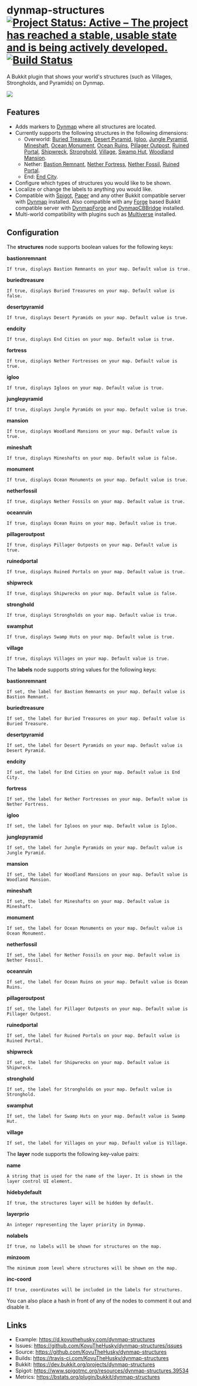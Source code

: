 # dynmap-structures [![Project Status: Active – The project has reached a stable, usable state and is being actively developed.](https://www.repostatus.org/badges/latest/active.svg)](https://www.repostatus.org/#active) [![Build Status](https://github.com/KovuTheHusky/dynmap-structures/actions/workflows/build.yml/badge.svg?branch=master)](https://github.com/KovuTheHusky/dynmap-structures/actions/workflows/build.yml)

A Bukkit plugin that shows your world's structures (such as Villages, Strongholds, and Pyramids) on Dynmap.

[![](preview.png)](https://d.kovuthehusky.com/dynmap-structures)

## Features

* Adds markers to [Dynmap](https://dev.bukkit.org/projects/dynmap) where all structures are located.
* Currently supports the following structures in the following dimensions:
    * Overworld: [Buried Treasure](https://minecraft.gamepedia.com/Buried_Treasure), [Desert Pyramid](https://minecraft.gamepedia.com/Desert_pyramid), [Igloo](https://minecraft.gamepedia.com/Igloo), [Jungle Pyramid](https://minecraft.gamepedia.com/Jungle_pyramid), [Mineshaft](https://minecraft.gamepedia.com/Mineshaft), [Ocean Monument](https://minecraft.gamepedia.com/Ocean_Monument), [Ocean Ruins](https://minecraft.gamepedia.com/Ocean_Ruins), [Pillager Outpost](https://minecraft.gamepedia.com/Pillager_Outpost), [Ruined Portal](https://minecraft.gamepedia.com/Ruined_Portal), [Shipwreck](https://minecraft.gamepedia.com/Shipwreck), [Stronghold](https://minecraft.gamepedia.com/Stronghold), [Village](https://minecraft.gamepedia.com/Village), [Swamp Hut](https://minecraft.gamepedia.com/Swamp_hut), [Woodland Mansion](https://minecraft.gamepedia.com/Woodland_Mansion).
    * Nether: [Bastion Remnant](https://minecraft.gamepedia.com/Bastion_Remnant), [Nether Fortress](https://minecraft.gamepedia.com/Nether_Fortress), [Nether Fossil](https://minecraft.gamepedia.com/Nether_Fossil), [Ruined Portal](https://minecraft.gamepedia.com/Ruined_Portal).
    * End: [End City](https://minecraft.gamepedia.com/End_City).
* Configure which types of structures you would like to be shown.
* Localize or change the labels to anything you would like.
* Compatible with [Spigot](https://www.spigotmc.org), [Paper](https://papermc.io) and any other Bukkit compatible server with [Dynmap](https://dev.bukkit.org/projects/dynmap) installed. Also compatible with any [Forge](https://www.minecraftforge.net) based Bukkit compatible server with [DynmapForge](https://minecraft.curseforge.com/projects/dynmapforge) and [DynmapCBBridge](https://minecraft.curseforge.com/projects/dynmapcbbridge) installed.
* Multi-world compatibility with plugins such as [Multiverse](https://dev.bukkit.org/projects/multiverse-core) installed.

## Configuration

The **structures** node supports boolean values for the following keys:

**bastionremnant**

    If true, displays Bastion Remnants on your map. Default value is true.

**buriedtreasure**

    If true, displays Buried Treasures on your map. Default value is false.

**desertpyramid**

    If true, displays Desert Pyramids on your map. Default value is true.

**endcity**

    If true, displays End Cities on your map. Default value is true.

**fortress**

    If true, displays Nether Fortresses on your map. Default value is true.

**igloo**

    If true, displays Igloos on your map. Default value is true.

**junglepyramid**

    If true, displays Jungle Pyramids on your map. Default value is true.

**mansion**

    If true, displays Woodland Mansions on your map. Default value is true.

**mineshaft**

    If true, displays Mineshafts on your map. Default value is false.

**monument**

    If true, displays Ocean Monuments on your map. Default value is true.

**netherfossil**

    If true, displays Nether Fossils on your map. Default value is true.

**oceanruin**

    If true, displays Ocean Ruins on your map. Default value is true.

**pillageroutpost**

    If true, displays Pillager Outposts on your map. Default value is true.

**ruinedportal**

    If true, displays Ruined Portals on your map. Default value is true.

**shipwreck**

    If true, displays Shipwrecks on your map. Default value is false.

**stronghold**

    If true, displays Strongholds on your map. Default value is true.

**swamphut**

    If true, displays Swamp Huts on your map. Default value is true.

**village**

    If true, displays Villages on your map. Default value is true.

The **labels** node supports string values for the following keys:

**bastionremnant**

    If set, the label for Bastion Remnants on your map. Default value is Bastion Remnant.

**buriedtreasure**

    If set, the label for Buried Treasures on your map. Default value is Buried Treasure.

**desertpyramid**

    If set, the label for Desert Pyramids on your map. Default value is Desert Pyramid.

**endcity**

    If set, the label for End Cities on your map. Default value is End City.

**fortress**

    If set, the label for Nether Fortresses on your map. Default value is Nether Fortress.

**igloo**

    If set, the label for Igloos on your map. Default value is Igloo.

**junglepyramid**

    If set, the label for Jungle Pyramids on your map. Default value is Jungle Pyramid.

**mansion**

    If set, the label for Woodland Mansions on your map. Default value is Woodland Mansion.

**mineshaft**

    If set, the label for Mineshafts on your map. Default value is Mineshaft.

**monument**

    If set, the label for Ocean Monuments on your map. Default value is Ocean Monument.

**netherfossil**

    If set, the label for Nether Fossils on your map. Default value is Nether Fossil.

**oceanruin**

    If set, the label for Ocean Ruins on your map. Default value is Ocean Ruins.

**pillageroutpost**

    If set, the label for Pillager Outposts on your map. Default value is Pillager Outpost.

**ruinedportal**

    If set, the label for Ruined Portals on your map. Default value is Ruined Portal.

**shipwreck**

    If set, the label for Shipwrecks on your map. Default value is Shipwreck.

**stronghold**

    If set, the label for Strongholds on your map. Default value is Stronghold.

**swamphut**

    If set, the label for Swamp Huts on your map. Default value is Swamp Hut.

**village**

    If set, the label for Villages on your map. Default value is Village.

The **layer** node supports the following key-value pairs:

**name**

    A string that is used for the name of the layer. It is shown in the layer control UI element.

**hidebydefault**

    If true, the structures layer will be hidden by default.

**layerprio**

    An integer representing the layer priority in Dynmap.

**nolabels**

    If true, no labels will be shown for structures on the map.

**minzoom**

    The minimum zoom level where structures will be shown on the map.

**inc-coord**

    If true, coordinates will be included in the labels for structures.

You can also place a hash in front of any of the nodes to comment it out and disable it.

## Links

* Example: <https://d.kovuthehusky.com/dynmap-structures>
* Issues: <https://github.com/KovuTheHusky/dynmap-structures/issues>
* Source: <https://github.com/KovuTheHusky/dynmap-structures>
* Builds: <https://travis-ci.com/KovuTheHusky/dynmap-structures>
* Bukkit: <https://dev.bukkit.org/projects/dynmap-structures>
* Spigot: <https://www.spigotmc.org/resources/dynmap-structures.39534>
* Metrics: <https://bstats.org/plugin/bukkit/dynmap-structures>

